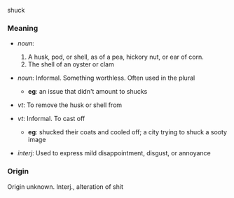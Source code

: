 shuck
### Meaning
+ _noun_:
   1. A husk, pod, or shell, as of a pea, hickory nut, or ear of corn.
   2. The shell of an oyster or clam
+ _noun_: Informal. Something worthless. Often used in the plural
    + __eg__: an issue that didn't amount to shucks

+ _vt_: To remove the husk or shell from
+ _vt_: Informal. To cast off
    + __eg__: shucked their coats and cooled off; a city trying to shuck a sooty image

+ _interj_: Used to express mild disappointment, disgust, or annoyance

### Origin

Origin unknown. Interj., alteration of shit
